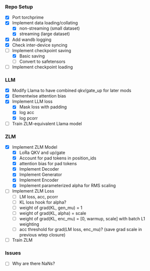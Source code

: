 
### Repo Setup
 - [x] Port torchprime
 - [x] Implement data loading/collating
    - [x] non-streaming (small dataset)
    - [x] streaming (large dataset)
 - [x] Add wandb logging
 - [x] Check inter-device syncing
 - [ ] Implement checkpoint saving
    - [x] Basic saving
    - [ ] Convert to safetensors
 - [ ] Implement checkpoint loading

### LLM
 - [x] Modify Llama to have combined qkv/gate_up for later mods
 - [x] Elementwise attention bias
 - [x] Implement LLM loss
    - [x] Mask loss with padding
    - [x] log acc
    - [x] log pcorr
 - [ ] Train ZLM-equivalent Llama model

### ZLM
 - [x] Implement ZLM Model
    - [x] LoRa QKV and up/gate
    - [x] Account for pad tokens in position_ids
    - [x] attention bias for pad tokens
    - [x] Implement Decoder
    - [x] Implement Generator
    - [x] Implement Encoder
    - [x] Implement parameterized alpha for RMS scaling
 - [ ] Implement ZLM Loss
    - [ ] LM loss, acc, pcorr
    - [ ] KL loss hook for alpha?
    - [ ] weight of grad(KL, gen_mu) = 1
    - [ ] weight of grad(KL, alpha) = scale
    - [ ] weight of grad(KL, enc_mu) = [0, warmup, scale] with batch L1 weighting
    - [ ] acc threshold for grad(LM loss, enc_mu)? (save grad scale in previous wtep closure)
 - [ ] Train ZLM

### Issues
 - [ ] Why are there NaNs?